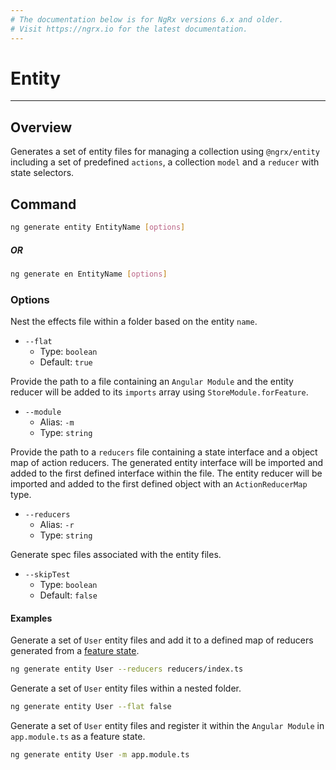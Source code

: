 ```yaml
---
# The documentation below is for NgRx versions 6.x and older.
# Visit https://ngrx.io for the latest documentation.
---
```


# Entity

---

## Overview

Generates a set of entity files for managing a collection using `@ngrx/entity` including a set of predefined `actions`, a collection `model` and a `reducer` with state selectors.

## Command

```sh
ng generate entity EntityName [options]
```

##### OR

```sh
ng generate en EntityName [options]
```

### Options

Nest the effects file within a folder based on the entity `name`.

- `--flat`
  - Type: `boolean`
  - Default: `true`

Provide the path to a file containing an `Angular Module` and the entity reducer will be added to its `imports` array using `StoreModule.forFeature`.

- `--module`
  - Alias: `-m`
  - Type: `string`

Provide the path to a `reducers` file containing a state interface and a object map of action reducers. The generated entity interface will be imported and added to the first defined interface within the file. The entity reducer will be imported and added to the first defined object with an `ActionReducerMap` type.

- `--reducers`
  - Alias: `-r`
  - Type: `string`

Generate spec files associated with the entity files.

- `--skipTest`
  - Type: `boolean`
  - Default: `false`

#### Examples

Generate a set of `User` entity files and add it to a defined map of reducers generated from a [feature state](./store.md#examples).

```sh
ng generate entity User --reducers reducers/index.ts
```

Generate a set of `User` entity files within a nested folder.

```sh
ng generate entity User --flat false
```

Generate a set of `User` entity files and register it within the `Angular Module` in `app.module.ts` as a feature state.

```sh
ng generate entity User -m app.module.ts
```
